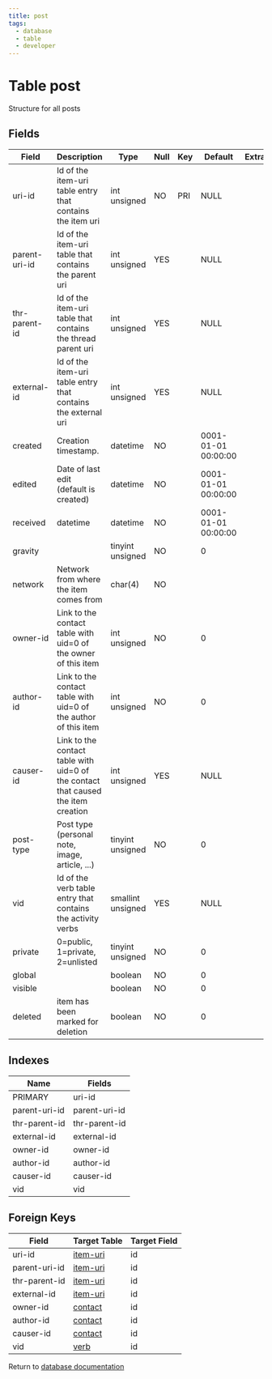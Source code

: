 ```yaml
---
title: post
tags:
  - database
  - table
  - developer
---
```

# Table post

Structure for all posts

## Fields

| Field         | Description                                                                       | Type              | Null | Key | Default             | Extra |
| ------------- | --------------------------------------------------------------------------------- | ----------------- | ---- | --- | ------------------- | ----- |
| uri-id        | Id of the item-uri table entry that contains the item uri                         | int unsigned      | NO   | PRI | NULL                |       |
| parent-uri-id | Id of the item-uri table that contains the parent uri                             | int unsigned      | YES  |     | NULL                |       |
| thr-parent-id | Id of the item-uri table that contains the thread parent uri                      | int unsigned      | YES  |     | NULL                |       |
| external-id   | Id of the item-uri table entry that contains the external uri                     | int unsigned      | YES  |     | NULL                |       |
| created       | Creation timestamp.                                                               | datetime          | NO   |     | 0001-01-01 00:00:00 |       |
| edited        | Date of last edit (default is created)                                            | datetime          | NO   |     | 0001-01-01 00:00:00 |       |
| received      | datetime                                                                          | datetime          | NO   |     | 0001-01-01 00:00:00 |       |
| gravity       |                                                                                   | tinyint unsigned  | NO   |     | 0                   |       |
| network       | Network from where the item comes from                                            | char(4)           | NO   |     |                     |       |
| owner-id      | Link to the contact table with uid=0 of the owner of this item                    | int unsigned      | NO   |     | 0                   |       |
| author-id     | Link to the contact table with uid=0 of the author of this item                   | int unsigned      | NO   |     | 0                   |       |
| causer-id     | Link to the contact table with uid=0 of the contact that caused the item creation | int unsigned      | YES  |     | NULL                |       |
| post-type     | Post type (personal note, image, article, ...)                                    | tinyint unsigned  | NO   |     | 0                   |       |
| vid           | Id of the verb table entry that contains the activity verbs                       | smallint unsigned | YES  |     | NULL                |       |
| private       | 0=public, 1=private, 2=unlisted                                                   | tinyint unsigned  | NO   |     | 0                   |       |
| global        |                                                                                   | boolean           | NO   |     | 0                   |       |
| visible       |                                                                                   | boolean           | NO   |     | 0                   |       |
| deleted       | item has been marked for deletion                                                 | boolean           | NO   |     | 0                   |       |

## Indexes

| Name          | Fields        |
| ------------- | ------------- |
| PRIMARY       | uri-id        |
| parent-uri-id | parent-uri-id |
| thr-parent-id | thr-parent-id |
| external-id   | external-id   |
| owner-id      | owner-id      |
| author-id     | author-id     |
| causer-id     | causer-id     |
| vid           | vid           |

## Foreign Keys

| Field         | Target Table                           | Target Field |
| ------------- | -------------------------------------- | ------------ |
| uri-id        | [item-uri](/spec/database/db_item-uri) | id           |
| parent-uri-id | [item-uri](/spec/database/db_item-uri) | id           |
| thr-parent-id | [item-uri](/spec/database/db_item-uri) | id           |
| external-id   | [item-uri](/spec/database/db_item-uri) | id           |
| owner-id      | [contact](/spec/database/db_contact)   | id           |
| author-id     | [contact](/spec/database/db_contact)   | id           |
| causer-id     | [contact](/spec/database/db_contact)   | id           |
| vid           | [verb](/spec/database/db_verb)         | id           |

Return to [database documentation](/spec/database/)
